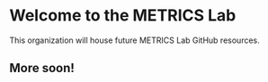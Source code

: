 # Welcome to the METRICS Lab

This organization will house future METRICS Lab GitHub resources. 

## More soon!
